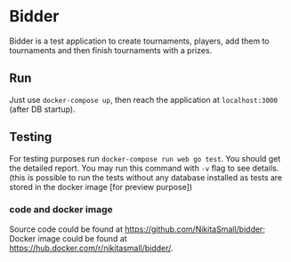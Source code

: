 # Bidder

Bidder is a test application to create tournaments, players,
add them to tournaments and then finish tournaments with a prizes.

## Run

Just use `docker-compose up`, then reach the application at `localhost:3000` (after DB startup).

## Testing

For testing purposes run `docker-compose run web go test`. You should get
the detailed report. You may run this command with `-v` flag to see details.
(this is possible to run the tests without any database installed
as tests are stored in the docker image [for preview purpose])

### code and docker image
Source code could be found at https://github.com/NikitaSmall/bidder;
Docker image could be found at https://hub.docker.com/r/nikitasmall/bidder/.
